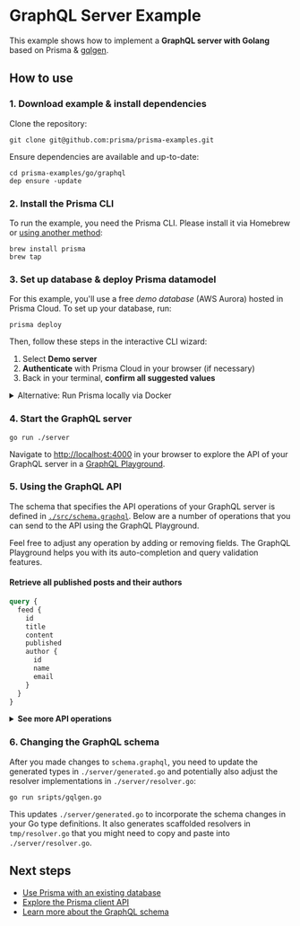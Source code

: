 # GraphQL Server Example

This example shows how to implement a **GraphQL server with Golang** based on Prisma & [gqlgen](https://github.com/99designs/gqlgen).

## How to use

### 1. Download example & install dependencies

Clone the repository:

```
git clone git@github.com:prisma/prisma-examples.git
```

Ensure dependencies are available and up-to-date:

```
cd prisma-examples/go/graphql
dep ensure -update
```

### 2. Install the Prisma CLI

To run the example, you need the Prisma CLI. Please install it via Homebrew or [using another method](https://www.prisma.io/docs/prisma-cli-and-configuration/using-the-prisma-cli-alx4/#installation):

```
brew install prisma
brew tap
```

### 3. Set up database & deploy Prisma datamodel

For this example, you'll use a free _demo database_ (AWS Aurora) hosted in Prisma Cloud. To set up your database, run:

```
prisma deploy
```

Then, follow these steps in the interactive CLI wizard:

1. Select **Demo server**
1. **Authenticate** with Prisma Cloud in your browser (if necessary)
1. Back in your terminal, **confirm all suggested values**

<details>
 <summary>Alternative: Run Prisma locally via Docker</summary>

1. Ensure you have Docker installed on your machine. If not, you can get it from [here](https://store.docker.com/search?offering=community&type=edition).
1. Create `docker-compose.yml` for MySQL (see [here](https://www.prisma.io/docs/prisma-server/database-connector-POSTGRES-jgfr/) for Postgres):
    ```yml
    version: '3'
    services:
      prisma:
        image: prismagraphql/prisma:1.22
        restart: always
        ports:
        - "4466:4466"
        environment:
          PRISMA_CONFIG: |
            port: 4466
            databases:
              default:
                connector: mysql
                host: mysql
                port: 3306
                user: root
                password: prisma
                migrations: true
      mysql:
        image: mysql:5.7
        restart: always
        environment:
          MYSQL_ROOT_PASSWORD: prisma
        volumes:
          - mysql:/var/lib/mysql
    volumes:
      mysql:
    ```
1. Run `docker-compose up -d`
1. Run `prisma deploy`

</details>

### 4. Start the GraphQL server

```
go run ./server
```

Navigate to [http://localhost:4000](http://localhost:4000) in your browser to explore the API of your GraphQL server in a [GraphQL Playground](https://github.com/prisma/graphql-playground).

### 5. Using the GraphQL API

The schema that specifies the API operations of your GraphQL server is defined in [`./src/schema.graphql`](./src/schema.graphql). Below are a number of operations that you can send to the API using the GraphQL Playground.

Feel free to adjust any operation by adding or removing fields. The GraphQL Playground helps you with its auto-completion and query validation features.

#### Retrieve all published posts and their authors

```graphql
query {
  feed {
    id
    title
    content
    published
    author {
      id
      name
      email
    }
  }
}
```

<Details><Summary><strong>See more API operations</strong></Summary>

#### Create a new user

```graphql
mutation {
  signupUser(
    name: "Sarah"
    email: "sarah@prisma.io"
  ) {
    id
  }
}
```

#### Create a new draft

```graphql
mutation {
  createDraft(
    title: "Join the Prisma Slack"
    content: "https://slack.prisma.io"
    authorEmail: "alice@prisma.io"
  ) {
    id
    published
  }
}
```

#### Publish an existing draft

```graphql
mutation {
  publish(id: "__POST_ID__") {
    id
    published
  }
}
```

> **Note**: You need to replace the `__POST_ID__`-placeholder with an actual `id` from a `Post` item. You can find one e.g. using the `filterPosts`-query.

#### Search for posts with a specific title or content

```graphql
{
  filterPosts(searchString: "graphql") {
    id
    title
    content
    published 
    author {
      id
      name
      email
    }
  }
}
```

#### Retrieve a single post

```graphql
{
  post(id: "__POST_ID__") {
    id
    title
    content
    published
    author {
      id
      name
      email
    }
  }
}
```

> **Note**: You need to replace the `__POST_ID__`-placeholder with an actual `id` from a `Post` item. You can find one e.g. using the `filterPosts`-query.

#### Delete a post

```graphql
mutation {
  deletePost(id: "__POST_ID__") {
    id
  }
}
```

> **Note**: You need to replace the `__POST_ID__`-placeholder with an actual `id` from a `Post` item. You can find one e.g. using the `filterPosts`-query.

</Details>

### 6. Changing the GraphQL schema

After you made changes to `schema.graphql`, you need to update the generated types in `./server/generated.go` and potentially also adjust the resolver implementations in `./server/resolver.go`:

```
go run sripts/gqlgen.go
```

This updates `./server/generated.go` to incorporate the schema changes in your Go type definitions. It also generates scaffolded resolvers in `tmp/resolver.go` that you might need to copy and paste into `./server/resolver.go`. 

## Next steps

- [Use Prisma with an existing database](https://www.prisma.io/docs/-g003/)
- [Explore the Prisma client API](https://www.prisma.io/client/client-go)
- [Learn more about the GraphQL schema](https://www.prisma.io/blog/graphql-server-basics-the-schema-ac5e2950214e/)